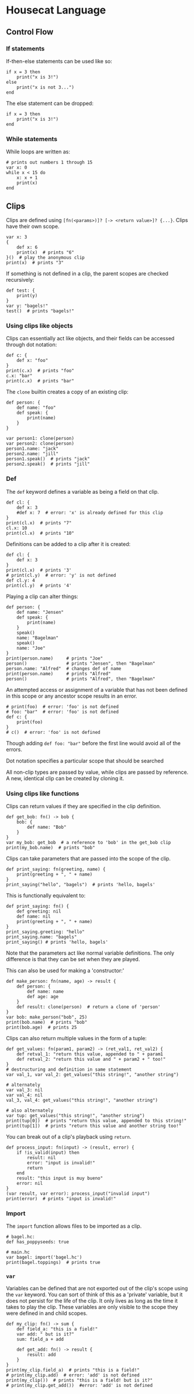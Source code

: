 Housecat Language
===================

Control Flow
-------------------
### If statements
If-then-else statements can be used like so:

    if x = 3 then
        print("x is 3!")
    else
        print("x is not 3...")
    end

The else statement can be dropped:
    
    if x = 3 then
        print("x is 3!")
    end

### While statements
While loops are written as:
    
    # prints out numbers 1 through 15
    var x: 0
    while x < 15 do
        x: x + 1
        print(x) 
    end

Clips
-------------------
Clips are defined using `[fn(<params>)]? [-> <return value>]? {...}`. Clips have their own scope.

    var x: 3
    {
        def x: 6
        print(x)  # prints "6"
    }()  # play the anonymous clip
    print(x)  # prints "3"


If something is not defined in a clip, the parent scopes are checked recursively:

    def test: {
        print(y)
    }
    var y: "bagels!"
    test()  # prints "bagels!"

### Using clips like objects
Clips can essentially act like objects, and their fields can be accessed through dot notation:

    def c: {
        def x: "foo"
    }
    print(c.x)  # prints "foo"
    c.x: "bar"
    print(c.x)  # prints "bar"

The `clone` builtin creates a copy of an existing clip:

    def person: {
        def name: "foo"
        def speak: {
            print(name)
        }
    }
    
    var person1: clone(person)
    var person2: clone(person)
    person1.name: "jack"
    person2.name: "jill"
    person1.speak()  # prints "jack"
    person2.speak()  # prints "jill"

### Def
The `def` keyword defines a variable as being a field on that clip.

    def cl: {
        def x: 3
        #def x: 7  # error: 'x' is already defined for this clip
    }
    print(cl.x)  # prints "7"
    cl.x: 10
    print(cl.x)  # prints "10"

Definitions can be added to a clip after it is created:
    
    def cl: {
        def x: 3
    }
    print(cl.x)  # prints '3'
    # print(cl.y)  # error: 'y' is not defined
    def cl.y: 4
    print(cl.y)  # prints '4'

Playing a clip can alter things:

    def person: {
        def name: "Jensen"
        def speak: {
            print(name)
        }
        speak()
        name: "Bagelman"
        speak()
        name: "Joe"
    }
    print(person.name)     # prints "Joe"
    person()               # prints "Jensen", then "Bagelman"
    person.name: "Alfred"  # changes def of name
    print(person.name)     # prints "Alfred"
    person()               # prints "Alfred", then "Bagelman"

An attempted access or assignment of a variable that has not been defined in this scope or any ancestor scope results in an error.

    # print(foo)  # error: 'foo' is not defined
    # foo: "bar"  # error: 'foo' is not defined
    def c: {
        print(foo)
    }
    # c()  # error: 'foo' is not defined

Though adding `def foo: "bar"` before the first line would avoid all of the errors.

Dot notation specifies a particular scope that should be searched

All non-clip types are passed by value, while clips are passed by reference. A new, identical clip can be created by cloning it.

### Using clips like functions
Clips can return values if they are specified in the clip definition.

    def get_bob: fn() -> bob {
        bob: {
            def name: "Bob"
        }
    }
    var my_bob: get_bob  # a reference to 'bob' in the get_bob clip
    print(my_bob.name)  # prints "bob"

Clips can take parameters that are passed into the scope of the clip.

    def print_saying: fn(greeting, name) {
        print(greeting + ", " + name)
    }
    print_saying("hello", "bagels")  # prints 'hello, bagels'

This is functionally equivalent to:
    
    def print_saying: fn() {
        def greeting: nil
        def name: nil
        print(greeting + ", " + name)
    }
    print_saying.greeting: "hello"
    print_saying.name: "bagels"
    print_saying() # prints 'hello, bagels'

Note that the parameters act like normal variable definitions. The only difference is that they can be set when they are played.

This can also be used for making a 'constructor:'

    def make_person: fn(name, age) -> result {
        def person: {
            def name: name
            def age: age
        }
        def result: clone(person)  # return a clone of 'person'
    }
    var bob: make_person("bob", 25)
    print(bob.name)  # prints "bob"
    print(bob.age)  # prints 25

Clips can also return multiple values in the form of a tuple:

    def get_values: fn(param1, param2) -> (ret_val1, ret_val2) {
        def retval_1: "return this value, appended to " + param1
        def retval_2: "return this value and " + param2 + " too!"
    }
    # destructuring and definition in same statement
    var val_1, var val_2: get_values("this string!", "another string")
    
    # alternately
    var val_3: nil
    var val_4: nil
    val_3, val_4: get_values("this string!", "another string")

    # also alternately
    var tup: get_values("this string!", "another string")
    print(tup[0])  # prints "return this value, appended to this string!"
    print(tup[1])  # prints "return this value and another string too!"

You can break out of a clip's playback using `return`.

    def process_input: fn(input) -> (result, error) {
        if !is_valid(input) then
            result: nil
            error: "input is invalid!"
            return 
        end
        result: "this input is muy bueno"
        error: nil
    }
    (var result, var error): process_input("invalid input")
    print(error)  # prints "input is invalid!"

### Import
The `import` function allows files to be imported as a clip.

    # bagel.hc:
    def has_poppyseeds: true

    # main.hc
    var bagel: import('bagel.hc')
    print(bagel.toppings)  # prints true

### `var`
Variables can be defined that are not exported out of the clip's scope using the `var` keyword. You can sort of think of this as a 'private' variable, but it does not persist for the life of the clip. It only lives as long as the time it takes to play the clip. These variables are only visible to the scope they were defined in and child scopes.

    def my_clip: fn() -> sum {
        def field_a: "this is a field!"
        var add: " but is it?"
        sum: field_a + add

        def get_add: fn() -> result {
            result: add
        }
    }
    print(my_clip.field_a)  # prints "this is a field!"
    # print(my_clip.add)  # error: 'add' is not defined
    print(my_clip())  # prints "this is a field! but is it?"
    # print(my_clip.get_add())  #error: 'add' is not defined
